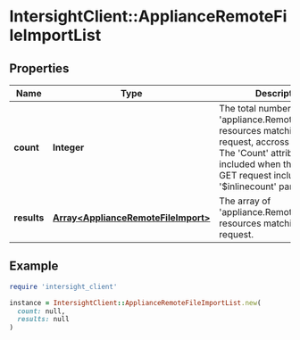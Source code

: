 # IntersightClient::ApplianceRemoteFileImportList

## Properties

| Name | Type | Description | Notes |
| ---- | ---- | ----------- | ----- |
| **count** | **Integer** | The total number of &#39;appliance.RemoteFileImport&#39; resources matching the request, accross all pages. The &#39;Count&#39; attribute is included when the HTTP GET request includes the &#39;$inlinecount&#39; parameter. | [optional] |
| **results** | [**Array&lt;ApplianceRemoteFileImport&gt;**](ApplianceRemoteFileImport.md) | The array of &#39;appliance.RemoteFileImport&#39; resources matching the request. | [optional] |

## Example

```ruby
require 'intersight_client'

instance = IntersightClient::ApplianceRemoteFileImportList.new(
  count: null,
  results: null
)
```

